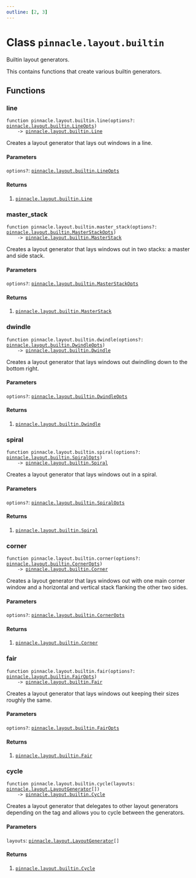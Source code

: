 ```yaml
---
outline: [2, 3]
---
```


# Class `pinnacle.layout.builtin`


Builtin layout generators.

This contains functions that create various builtin generators.



## Functions

### <Badge type="function" text="function" /> line

<div class="language-lua"><pre><code>function pinnacle.layout.builtin.line(options?: <a href="/lua-reference/classes/pinnacle.layout.builtin.LineOpts">pinnacle.layout.builtin.LineOpts</a>)
    -> <a href="/lua-reference/classes/pinnacle.layout.builtin.Line">pinnacle.layout.builtin.Line</a></code></pre></div>

Creates a layout generator that lays out windows in a line.



#### Parameters

`options?`: <code><a href="/lua-reference/classes/pinnacle.layout.builtin.LineOpts">pinnacle.layout.builtin.LineOpts</a></code>



#### Returns

1. <code><a href="/lua-reference/classes/pinnacle.layout.builtin.Line">pinnacle.layout.builtin.Line</a></code>




### <Badge type="function" text="function" /> master_stack

<div class="language-lua"><pre><code>function pinnacle.layout.builtin.master_stack(options?: <a href="/lua-reference/classes/pinnacle.layout.builtin.MasterStackOpts">pinnacle.layout.builtin.MasterStackOpts</a>)
    -> <a href="/lua-reference/classes/pinnacle.layout.builtin.MasterStack">pinnacle.layout.builtin.MasterStack</a></code></pre></div>

Creates a layout generator that lays windows out in two stacks: a master and side stack.


#### Parameters

`options?`: <code><a href="/lua-reference/classes/pinnacle.layout.builtin.MasterStackOpts">pinnacle.layout.builtin.MasterStackOpts</a></code>



#### Returns

1. <code><a href="/lua-reference/classes/pinnacle.layout.builtin.MasterStack">pinnacle.layout.builtin.MasterStack</a></code>




### <Badge type="function" text="function" /> dwindle

<div class="language-lua"><pre><code>function pinnacle.layout.builtin.dwindle(options?: <a href="/lua-reference/classes/pinnacle.layout.builtin.DwindleOpts">pinnacle.layout.builtin.DwindleOpts</a>)
    -> <a href="/lua-reference/classes/pinnacle.layout.builtin.Dwindle">pinnacle.layout.builtin.Dwindle</a></code></pre></div>

Creates a layout generator that lays windows out dwindling down to the bottom right.



#### Parameters

`options?`: <code><a href="/lua-reference/classes/pinnacle.layout.builtin.DwindleOpts">pinnacle.layout.builtin.DwindleOpts</a></code>



#### Returns

1. <code><a href="/lua-reference/classes/pinnacle.layout.builtin.Dwindle">pinnacle.layout.builtin.Dwindle</a></code>




### <Badge type="function" text="function" /> spiral

<div class="language-lua"><pre><code>function pinnacle.layout.builtin.spiral(options?: <a href="/lua-reference/classes/pinnacle.layout.builtin.SpiralOpts">pinnacle.layout.builtin.SpiralOpts</a>)
    -> <a href="/lua-reference/classes/pinnacle.layout.builtin.Spiral">pinnacle.layout.builtin.Spiral</a></code></pre></div>

Creates a layout generator that lays windows out in a spiral.



#### Parameters

`options?`: <code><a href="/lua-reference/classes/pinnacle.layout.builtin.SpiralOpts">pinnacle.layout.builtin.SpiralOpts</a></code>



#### Returns

1. <code><a href="/lua-reference/classes/pinnacle.layout.builtin.Spiral">pinnacle.layout.builtin.Spiral</a></code>




### <Badge type="function" text="function" /> corner

<div class="language-lua"><pre><code>function pinnacle.layout.builtin.corner(options?: <a href="/lua-reference/classes/pinnacle.layout.builtin.CornerOpts">pinnacle.layout.builtin.CornerOpts</a>)
    -> <a href="/lua-reference/classes/pinnacle.layout.builtin.Corner">pinnacle.layout.builtin.Corner</a></code></pre></div>

Creates a layout generator that lays windows out with one main corner window and
a horizontal and vertical stack flanking the other two sides.


#### Parameters

`options?`: <code><a href="/lua-reference/classes/pinnacle.layout.builtin.CornerOpts">pinnacle.layout.builtin.CornerOpts</a></code>



#### Returns

1. <code><a href="/lua-reference/classes/pinnacle.layout.builtin.Corner">pinnacle.layout.builtin.Corner</a></code>




### <Badge type="function" text="function" /> fair

<div class="language-lua"><pre><code>function pinnacle.layout.builtin.fair(options?: <a href="/lua-reference/classes/pinnacle.layout.builtin.FairOpts">pinnacle.layout.builtin.FairOpts</a>)
    -> <a href="/lua-reference/classes/pinnacle.layout.builtin.Fair">pinnacle.layout.builtin.Fair</a></code></pre></div>

Creates a layout generator that lays windows out keeping their sizes roughly the same.



#### Parameters

`options?`: <code><a href="/lua-reference/classes/pinnacle.layout.builtin.FairOpts">pinnacle.layout.builtin.FairOpts</a></code>



#### Returns

1. <code><a href="/lua-reference/classes/pinnacle.layout.builtin.Fair">pinnacle.layout.builtin.Fair</a></code>




### <Badge type="function" text="function" /> cycle

<div class="language-lua"><pre><code>function pinnacle.layout.builtin.cycle(layouts: <a href="/lua-reference/classes/pinnacle.layout.LayoutGenerator">pinnacle.layout.LayoutGenerator</a>[])
    -> <a href="/lua-reference/classes/pinnacle.layout.builtin.Cycle">pinnacle.layout.builtin.Cycle</a></code></pre></div>

Creates a layout generator that delegates to other layout generators depending on the tag
and allows you to cycle between the generators.



#### Parameters

`layouts`: <code><a href="/lua-reference/classes/pinnacle.layout.LayoutGenerator">pinnacle.layout.LayoutGenerator</a>[]</code>



#### Returns

1. <code><a href="/lua-reference/classes/pinnacle.layout.builtin.Cycle">pinnacle.layout.builtin.Cycle</a></code>



